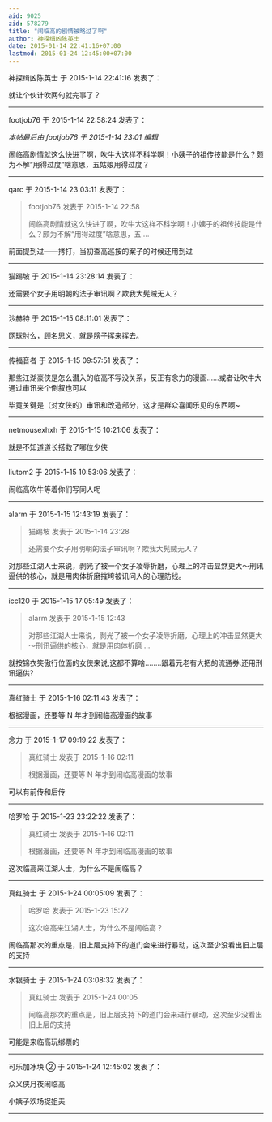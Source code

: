 ```yaml
---
aid: 9025
zid: 578279
title: "闹临高的剧情被略过了啊"
author: 神探缉凶陈英士
date: 2015-01-14 22:41:16+07:00
lastmod: 2015-01-24 12:45:00+07:00
---
```


神探缉凶陈英士 于 2015-1-14 22:41:16 发表了：

就让个伙计吹两句就完事了？

---

footjob76 于 2015-1-14 22:58:24 发表了：

_本帖最后由 footjob76 于 2015-1-14 23:01 编辑_

闹临高剧情就这么快进了啊，吹牛大这样不科学啊！小姨子的祖传技能是什么？颇为不解“用得过度”啥意思，五姑娘用得过度？

---

qarc 于 2015-1-14 23:03:11 发表了：

> footjob76 发表于 2015-1-14 22:58
>
> 闹临高剧情就这么快进了啊，吹牛大这样不科学啊！小姨子的祖传技能是什么？颇为不解“用得过度”啥意思，五 ...

前面提到过——拷打，当初查高巡按的案子的时候还用到过

---

猫踢坡 于 2015-1-14 23:28:14 发表了：

还需要个女子用明朝的法子审讯啊？欺我大髡贼无人？

---

沙赫特 于 2015-1-15 08:11:01 发表了：

网球肘么，顾名思义，就是膀子挥来挥去。

---

传福音者 于 2015-1-15 09:57:51 发表了：

那些江湖豪侠是怎么潜入的临高不写没关系，反正有念力的漫画……或者让吹牛大通过审讯来个倒叙也可以

毕竟关键是（对女侠的）审讯和改造部分，这才是群众喜闻乐见的东西啊~

---

netmousexhxh 于 2015-1-15 10:21:06 发表了：

就是不知道道长搭救了哪位少侠

---

liutom2 于 2015-1-15 10:53:06 发表了：

闹临高吹牛等着你们写同人呢

---

alarm 于 2015-1-15 12:43:19 发表了：

> 猫踢坡 发表于 2015-1-14 23:28
>
> 还需要个女子用明朝的法子审讯啊？欺我大髡贼无人？

对那些江湖人士来说，剥光了被一个女子凌辱折磨，心理上的冲击显然更大～刑讯逼供的核心，就是用肉体折磨摧垮被讯问人的心理防线。

---

icc120 于 2015-1-15 17:05:49 发表了：

> alarm 发表于 2015-1-15 12:43
>
> 对那些江湖人士来说，剥光了被一个女子凌辱折磨，心理上的冲击显然更大～刑讯逼供的核心，就是用肉体折磨 ...

就按锦衣笑傲行位面的女侠来说,这都不算啥........跟着元老有大把的流通券.还用刑讯逼供?

---

真红骑士 于 2015-1-16 02:11:43 发表了：

根据漫画，还要等 N 年才到闹临高漫画的故事

---

念力 于 2015-1-17 09:19:22 发表了：

> 真红骑士 发表于 2015-1-16 02:11
>
> 根据漫画，还要等 N 年才到闹临高漫画的故事

可以有前传和后传

---

哈罗哈 于 2015-1-23 23:22:22 发表了：

> 真红骑士 发表于 2015-1-16 02:11
>
> 根据漫画，还要等 N 年才到闹临高漫画的故事

这次临高来江湖人士，为什么不是闹临高？

---

真红骑士 于 2015-1-24 00:05:09 发表了：

> 哈罗哈 发表于 2015-1-23 15:22
>
> 这次临高来江湖人士，为什么不是闹临高？

闹临高那次的重点是，旧上层支持下的道门会来进行暴动，这次至少没看出旧上层的支持

---

水银骑士 于 2015-1-24 03:08:32 发表了：

> 真红骑士 发表于 2015-1-24 00:05
>
> 闹临高那次的重点是，旧上层支持下的道门会来进行暴动，这次至少没看出旧上层的支持

可能是来临高玩绑票的

---

可乐加冰块 ② 于 2015-1-24 12:45:02 发表了：

众义侠月夜闹临高

小姨子欢场捉姐夫

---
